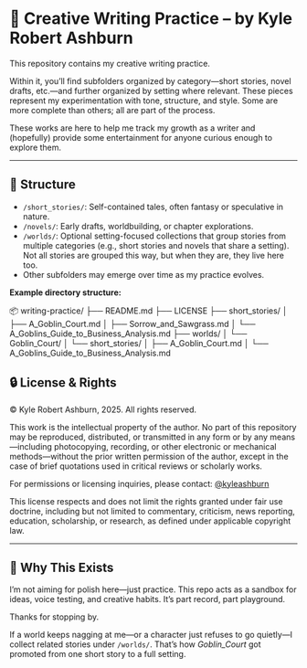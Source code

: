 # 📝 Creative Writing Practice – by Kyle Robert Ashburn

This repository contains my creative writing practice.

Within it, you’ll find subfolders organized by category—short stories, novel drafts, etc.—and further organized by setting where relevant. These pieces represent my experimentation with tone, structure, and style. Some are more complete than others; all are part of the process.

These works are here to help me track my growth as a writer and (hopefully) provide some entertainment for anyone curious enough to explore them.

---

## 📂 Structure
- `/short_stories/`: Self-contained tales, often fantasy or speculative in nature.
- `/novels/`: Early drafts, worldbuilding, or chapter explorations.
- `/worlds/`: Optional setting-focused collections that group stories from multiple categories (e.g., short stories and novels that share a setting). Not all stories are grouped this way, but when they are, they live here too.
- Other subfolders may emerge over time as my practice evolves.

**Example directory structure:**

📦 writing-practice/
├── README.md
├── LICENSE
├── short_stories/
│   ├── A_Goblin_Court.md
│   ├── Sorrow_and_Sawgrass.md
│   └── A_Goblins_Guide_to_Business_Analysis.md
├── worlds/
│   └── Goblin_Court/
│       └── short_stories/
│           ├── A_Goblin_Court.md
│           └── A_Goblins_Guide_to_Business_Analysis.md



## 🔒 License & Rights

© Kyle Robert Ashburn, 2025. All rights reserved.

This work is the intellectual property of the author. No part of this repository may be reproduced, distributed, or transmitted in any form or by any means—including photocopying, recording, or other electronic or mechanical methods—without the prior written permission of the author, except in the case of brief quotations used in critical reviews or scholarly works.

For permissions or licensing inquiries, please contact: [@kyleashburn](https://github.com/kyleashburn)

This license respects and does not limit the rights granted under fair use doctrine, including but not limited to commentary, criticism, news reporting, education, scholarship, or research, as defined under applicable copyright law.

---

## 🧠 Why This Exists

I’m not aiming for polish here—just practice. This repo acts as a sandbox for ideas, voice testing, and creative habits. It’s part record, part playground.

Thanks for stopping by.

If a world keeps nagging at me—or a character just refuses to go quietly—I collect related stories under `/worlds/`. That’s how *Goblin_Court* got promoted from one short story to a full setting.
